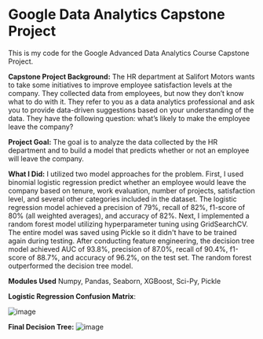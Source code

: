 # Google Data Analytics Capstone Project
This is my code for the Google Advanced Data Analytics Course Capstone Project.
    
**Capstone Project Background:**
The HR department at Salifort Motors wants to take some initiatives to improve employee satisfaction levels at the company. They collected data from employees, but now they don’t know what to do with it. They refer to you as a data analytics professional and ask you to provide data-driven suggestions based on your understanding of the data. They have the following question: what’s likely to make the employee leave the company?

**Project Goal:** 
The goal is to analyze the data collected by the HR department and to build a model that predicts whether or not an employee will leave the company.

**What I Did:**
I utilized two model approaches for the problem. First, I used binomial logistic regression predict whether an employee would leave the company based on tenure, work evaluation, number of projects, satisfaction level, and several other categories included in the dataset. The logistic regression model achieved a precision of 79%, recall of 82%, f1-score of 80% (all weighted averages), and accuracy of 82%. Next, I implemented a random forest model utilizing hyperparameter tuning using GridSearchCV. The entire model was saved using Pickle so it didn't have to be trained again during testing. After conducting feature engineering, the decision tree model achieved AUC of 93.8%, precision of 87.0%, recall of 90.4%, f1-score of 88.7%, and accuracy of 96.2%, on the test set. The random forest  outperformed the decision tree model. 

**Modules Used**
Numpy, Pandas, Seaborn, XGBoost, Sci-Py, Pickle

**Logistic Regression Confusion Matrix**:

![image](https://github.com/user-attachments/assets/72073f9f-8634-4e96-87e7-dbf821385193)

 **Final Decision Tree:**
![image](https://github.com/user-attachments/assets/d1d91bdd-fca4-45f1-929d-c28319d3b7eb)

